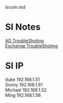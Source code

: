Iscom.md
# SI Notes
[AD TroubleShoting][1]\
[Exchange TroubleShoting][2]




[1]:https://github.com/NickWang1006/MarkDown/blob/main/AD%20TrobuleShoting.md
[2]:https://github.com/NickWang1006/MarkDown/blob/main/Exchange%20TrobuleShoting.md


# SI IP 
duke    192.168.1.51\
Sonny   192.168.1.61\
Michael 192.168.1.52\
Ming    192.168.1.56

